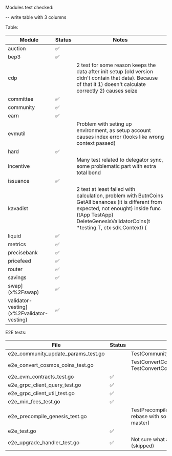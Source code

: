
Modules test checked:

-- write table with 3 columns

Table:

| Module                                      | Status | Notes                                                                                                                                                                                                                |
|---------------------------------------------|-------|----------------------------------------------------------------------------------------------------------------------------------------------------------------------------------------------------------------------|
| auction                      | ✅     |                                                                                                                                                                                                                      |
| bep3                            | ✅     |                                                                                                                                                                                                                      |
| cdp                              |       | 2 test for some reason keeps the data after init setup (old version didn't contain that data). Because of that it 1) doesn't calculate correctly 2) causes seize                                                     |
| committee                  | ✅     |                                                                                                                                                                                                                      |
| community                  | ✅     |                                                                                                                                                                                                                      |
| earn                            | ✅     |                                                                                                                                                                                                                      |
| evmutil                      |       | Problem with seting up environment, as setup account causes index error (looks like wrong context passed)                                                                                                            |
| hard                            | ✅     |                                                                                                                                                                                                                      |
| incentive                  |       | Many test related to delegator sync, some problematic part with extra total bond                                                                                                                                     |
| issuance                    | ✅     |                                                                                                                                                                                                                      |
| kavadist                    |       | 2 test at least failed with calculation, problem with ButnCoins GetAll banances (it is different from expected, not enought) inside func (tApp TestApp) DeleteGenesisValidatorCoins(t *testing.T, ctx sdk.Context) { |
| liquid                        | ✅     |                                                                                                                                                                                                                      |
| metrics                      | ✅     |                                                                                                                                                                                                                      |
| precisebank             | ✅      |                                                                                                                                                                                                                      |
| pricefeed                  | ✅     |                                                                                                                                                                                                                      |
| router                        | ✅     |                                                                                                                                                                                                                      |
| savings                      | ✅      |                                                                                                                                                                                                                      |
| swap](x%2Fswap)                            | ✅      |                                                                                                                                                                                                                      |
| validator-vesting](x%2Fvalidator-vesting)  | ✅     |                                                                                                                                                                                                                      |




E2E tests:


| File                                                                                   | Status | Notes                                                                                           
|----------------------------------------------------------------------------------------|-----|-------------------------------------------------------------------------------------------------|
| e2e_community_update_params_test.go |     | TestCommunityUpdateParams_Authority                                                             |
| e2e_convert_cosmos_coins_test.go   |     | TestConvertCosmosCoins_ForbiddenERC20Calls, TestConvertCosmosCoins_ERC20Magic                   |
| e2e_evm_contracts_test.go           | ✅    |                                                                                                 |
| e2e_grpc_client_query_test.go       | ✅   |                                                                                                 |
| e2e_grpc_client_util_test.go        | ✅   |                                                                                                 |
| e2e_min_fees_test.go                | ✅   |                                              |
| e2e_precompile_genesis_test.go      |    | TestPrecompileGenesis (potentially, just need rebase with some changes that were not in master) |
| e2e_test.go                        | ✅   |                                                                                  |
| e2e_upgrade_handler_test.go         | ✅   | Not sure what and how it should be tested (skipped)                                             |
